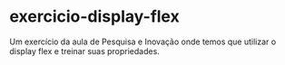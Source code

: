 # exercicio-display-flex
Um exercício da aula de Pesquisa e Inovação onde temos que utilizar o display flex e treinar suas propriedades.
